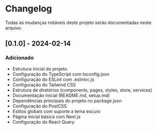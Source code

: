 # Changelog

Todas as mudanças notáveis deste projeto serão documentadas neste arquivo.

## [0.1.0] - 2024-02-14

### Adicionado

- Estrutura inicial do projeto.
- Configuração do TypeScript com tsconfig.json
- Configuração do ESLint com .eslintrc.js
- Configuração do Tailwind CSS
- Estrutura de diretórios (components, pages, styles, store, services)
- Documentação inicial (README.md, setup.md)
- Dependências principais do projeto no package.json
- Configuração do PostCSS
- Estilos globais com suporte a tema escuro
- Página inicial básica com Next.js
- Configuração do React Query
